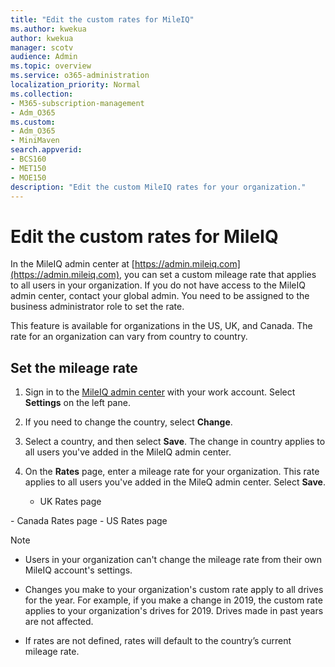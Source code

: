 ```yaml
---
title: "Edit the custom rates for MileIQ"
ms.author: kwekua
author: kwekua
manager: scotv
audience: Admin
ms.topic: overview
ms.service: o365-administration
localization_priority: Normal
ms.collection: 
- M365-subscription-management 
- Adm_O365
ms.custom:
- Adm_O365
- MiniMaven
search.appverid:
- BCS160
- MET150
- MOE150
description: "Edit the custom MileIQ rates for your organization."
---
```


# Edit the custom rates for MileIQ

In the MileIQ admin center at [https://admin.mileiq.com](https://admin.mileiq.com), you can set a custom mileage rate that applies to all users in your organization. If you do not have access to the MileIQ admin center, contact your global admin. You need to be assigned to the business administrator role to set the rate.

This feature is available for organizations in the US, UK, and Canada. The rate for an organization can vary from country to country.

## Set the mileage rate

1. Sign in to the [MileIQ admin center](https://admin.mileiq.com/login) with your work account. Select **Settings** on the left pane.

2. If you need to change the country, select **Change**.
<insert art>

3. Select a country, and then select **Save**. The change in country applies to all users you've added in the MileIQ admin center.

<insert art>

4. On the **Rates** page, enter a mileage rate for your organization. This rate applies to all users you've added in the MileQ admin center. Select **Save**.

    - UK Rates page
<insert art>
    - Canada Rates page
<insert art>
    - US Rates page

> [!NOTE]
>
> - Users in your organization can't change the mileage rate from their own MileIQ account's settings.
>
> - Changes you make to your organization's custom rate apply to all drives for the year. For example, if you make a change in 2019, the custom rate applies to your organization's drives for 2019. Drives made in past years are not affected.
>
> - If rates are not defined, rates will default to the country’s current mileage rate.
